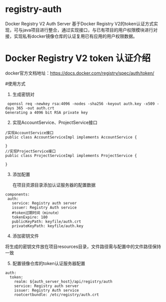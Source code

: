 # registry-auth
Docker Registry V2 Auth Server
基于Docker Registry V2的token认证方式实现，可与java项目进行整合，通过实现接口，与已有项目的用户权限模块进行对接，实现私有docker镜像仓库的认证复用已有应用的用户权限数据。

# Docker Registry V2 token 认证介绍
docker官方文档地址：https://docs.docker.com/registry/spec/auth/token/

#使用方式
1. 生成密钥对 
```
 openssl req -newkey rsa:4096 -nodes -sha256 -keyout auth.key -x509 -days 365 -out auth.crt
Generating a 4096 bit RSA private key
```
2. 实现AccountService、ProjectService接口

```
/实现AccountService接口
public class AccountServiceImpl implements AccountService {
  
}
//实现ProjectService接口
public class ProjectServiceImpl implements ProjectService {
 
}

```
3. 添加配置
   
   在项目资源目录添加认证服务器的配置数据
 
 ```
components:
  auth:
    service: Registry auth server
    issuer: Registry Auth service
    #token过期时间（minute）
    tokenExpire: 180
    publicKeyPath: keyfile/auth.crt
    privateKeyPath: keyfile/auth.key
 ```
4. 添加密钥文件
 
 将生成的密钥文件放在项目resources目录，文件路径需与配置中的文件路径保持一致
 
5. 配置镜像仓库的token认证服务器配置

```
auth:
  token:
    realm: ${auth_server_host}/api/registry/auth
    service: Registry auth server
    issuer: Registry Auth service
    rootcertbundle: /etc/registry/auth.crt
```